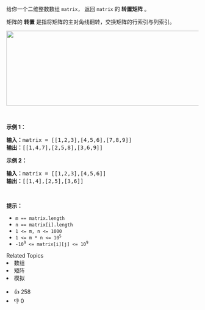 <p>给你一个二维整数数组 <code>matrix</code>，&nbsp;返回 <code>matrix</code> 的 <strong>转置矩阵</strong> 。</p>

<p>矩阵的 <strong>转置</strong> 是指将矩阵的主对角线翻转，交换矩阵的行索引与列索引。</p>

<p><img alt="" src="https://assets.leetcode.com/uploads/2021/02/10/hint_transpose.png" style="width: 600px; height: 197px;" /></p>

<p>&nbsp;</p>

<p><strong>示例 1：</strong></p>

<pre>
<strong>输入：</strong>matrix = [[1,2,3],[4,5,6],[7,8,9]]
<strong>输出：</strong>[[1,4,7],[2,5,8],[3,6,9]]
</pre>

<p><strong>示例 2：</strong></p>

<pre>
<strong>输入：</strong>matrix = [[1,2,3],[4,5,6]]
<strong>输出：</strong>[[1,4],[2,5],[3,6]]
</pre>

<p>&nbsp;</p>

<p><strong>提示：</strong></p>

<ul> 
 <li><code>m == matrix.length</code></li> 
 <li><code>n == matrix[i].length</code></li> 
 <li><code>1 &lt;= m, n &lt;= 1000</code></li> 
 <li><code>1 &lt;= m * n &lt;= 10<sup>5</sup></code></li> 
 <li><code>-10<sup>9</sup> &lt;= matrix[i][j] &lt;= 10<sup>9</sup></code></li> 
</ul>

<div><div>Related Topics</div><div><li>数组</li><li>矩阵</li><li>模拟</li></div></div><br><div><li>👍 258</li><li>👎 0</li></div>